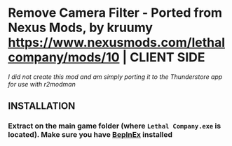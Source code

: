 # Remove Camera Filter - Ported from Nexus Mods, by kruumy https://www.nexusmods.com/lethalcompany/mods/10 | CLIENT SIDE

*I did not create this mod and am simply porting it to the Thunderstore app for use with r2modman*

## INSTALLATION
### Extract on the main game folder (where ```Lethal Company.exe``` is located). Make sure you have [BepInEx](https://github.com/BepInEx/BepInEx) installed